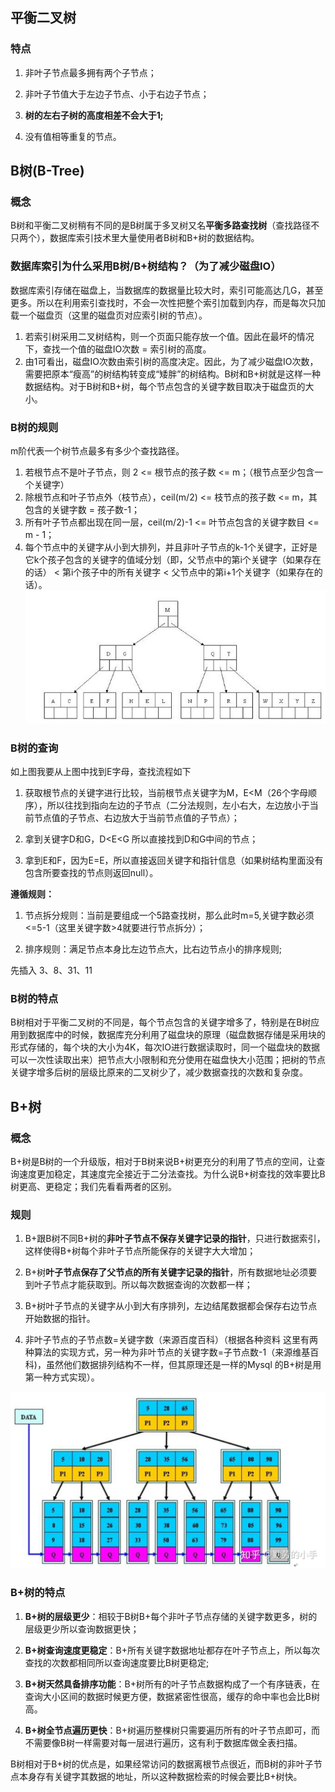 ## 平衡二叉树
### 特点
1. 非叶子节点最多拥有两个子节点；

2. 非叶子节值大于左边子节点、小于右边子节点；

3. **树的左右子树的高度相差不会大于1;**

4. 没有值相等重复的节点。

## B树(B-Tree)
### 概念
B树和平衡二叉树稍有不同的是B树属于多叉树又名**平衡多路查找树**（查找路径不只两个），数据库索引技术里大量使用者B树和B+树的数据结构。
### 数据库索引为什么采用B树/B+树结构？（为了减少磁盘IO）
数据库索引存储在磁盘上，当数据库的数据量比较大时，索引可能高达几G，甚至更多。所以在利用索引查找时，不会一次性把整个索引加载到内存，而是每次只加载一个磁盘页（这里的磁盘页对应索引树的节点）。

1. 若索引树采用二叉树结构，则一个页面只能存放一个值。因此在最坏的情况下，查找一个值的磁盘IO次数 = 索引树的高度。
2. 由1可看出，磁盘IO次数由索引树的高度决定。因此，为了减少磁盘IO次数，需要把原本“瘦高”的树结构转变成“矮胖”的树结构。B树和B+树就是这样一种数据结构。对于B树和B+树，每个节点包含的关键字数目取决于磁盘页的大小。

### B树的规则
m阶代表一个树节点最多有多少个查找路径。
1. 若根节点不是叶子节点，则 2 <= 根节点的孩子数 <= m；（根节点至少包含一个关键字）
2. 除根节点和叶子节点外（枝节点），ceil(m/2) <= 枝节点的孩子数 <= m，其包含的关键字数 = 孩子数-1；
3. 所有叶子节点都出现在同一层，ceil(m/2)-1 <= 叶节点包含的关键字数目 <= m - 1；
4. 每个节点中的关键字从小到大排列，并且非叶子节点的k-1个关键字，正好是它k个孩子包含的关键字的值域分划（即，父节点中的第i个关键字（如果存在的话） < 第i个孩子中的所有关键字 < 父节点中的第i+1个关键字（如果存在的话）。
![B树](./数据库/mysql/B树.jpg)

### B树的查询
如上图我要从上图中找到E字母，查找流程如下

1. 获取根节点的关键字进行比较，当前根节点关键字为M，E<M（26个字母顺序），所以往找到指向左边的子节点（二分法规则，左小右大，左边放小于当前节点值的子节点、右边放大于当前节点值的子节点）；

2. 拿到关键字D和G，D<E<G 所以直接找到D和G中间的节点；

3. 拿到E和F，因为E=E，所以直接返回关键字和指针信息（如果树结构里面没有包含所要查找的节点则返回null）。

**遵循规则：**

1. 节点拆分规则：当前是要组成一个5路查找树，那么此时m=5,关键字数必须<=5-1（这里关键字数>4就要进行节点拆分）；

2. 排序规则：满足节点本身比左边节点大，比右边节点小的排序规则;

先插入 3、8、31、11

### B树的特点
B树相对于平衡二叉树的不同是，每个节点包含的关键字增多了，特别是在B树应用到数据库中的时候，数据库充分利用了磁盘块的原理（磁盘数据存储是采用块的形式存储的，每个块的大小为4K，每次IO进行数据读取时，同一个磁盘块的数据可以一次性读取出来）把节点大小限制和充分使用在磁盘快大小范围；把树的节点关键字增多后树的层级比原来的二叉树少了，减少数据查找的次数和复杂度。

## B+树

### 概念
B+树是B树的一个升级版，相对于B树来说B+树更充分的利用了节点的空间，让查询速度更加稳定，其速度完全接近于二分法查找。为什么说B+树查找的效率要比B树更高、更稳定；我们先看看两者的区别。

### 规则
1. B+跟B树不同B+树的**非叶子节点不保存关键字记录的指针**，只进行数据索引，这样使得B+树每个非叶子节点所能保存的关键字大大增加；

2. B+树**叶子节点保存了父节点的所有关键字记录的指针**，所有数据地址必须要到叶子节点才能获取到。所以每次数据查询的次数都一样；

3. B+树叶子节点的关键字从小到大有序排列，左边结尾数据都会保存右边节点开始数据的指针。

4. 非叶子节点的子节点数=关键字数（来源百度百科）（根据各种资料 这里有两种算法的实现方式，另一种为非叶节点的关键字数=子节点数-1（来源维基百科)，虽然他们数据排列结构不一样，但其原理还是一样的Mysql 的B+树是用第一种方式实现）。

![B+树](./数据库/mysql/B+树.jpg)
### B+树的特点

1. **B+树的层级更少**：相较于B树B+每个非叶子节点存储的关键字数更多，树的层级更少所以查询数据更快；

2. **B+树查询速度更稳定**：B+所有关键字数据地址都存在叶子节点上，所以每次查找的次数都相同所以查询速度要比B树更稳定;

3. **B+树天然具备排序功能**：B+树所有的叶子节点数据构成了一个有序链表，在查询大小区间的数据时候更方便，数据紧密性很高，缓存的命中率也会比B树高。

4. **B+树全节点遍历更快**：B+树遍历整棵树只需要遍历所有的叶子节点即可，而不需要像B树一样需要对每一层进行遍历，这有利于数据库做全表扫描。

B树相对于B+树的优点是，如果经常访问的数据离根节点很近，而B树的非叶子节点本身存有关键字其数据的地址，所以这种数据检索的时候会要比B+树快。

